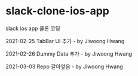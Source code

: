 # slack-clone-ios-app
slack ios app 클론 코딩

2021-02-25 TabBar UI 추가 - by Jiwoong Hwang

2021-02-26 Dummy Data 추가 - by Jiwoong Hwang

2021-03-03 Repo 갈아엎음 - by Jiwoong Hwang

